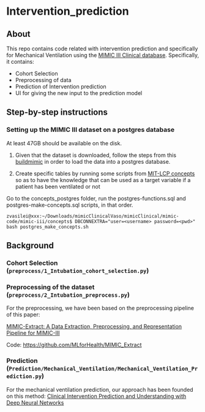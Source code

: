 # Intervention_prediction
## About
This repo contains code related with intervention prediction and specifically for Mechanical Ventilation using the [MIMIC III Clinical database](https://physionet.org/content/mimiciii/1.4/). Specifically, it contains:
- Cohort Selection
- Preprocessing of data
- Prediction of Intervention prediction
- UI for giving the new input to the prediction model

## Step-by-step instructions
### Setting up the MIMIC III dataset on a postgres database
At least 47GB should be available on the disk.
1. Given that the dataset is downloaded, follow the steps from this [buildmimic](https://github.com/MIT-LCP/mimic-code/tree/main/mimic-iii/buildmimic/postgres) in order to load the data into a postgres database.

2. Create specific tables by running some scripts from [MIT-LCP concepts](https://github.com/MIT-LCP/mimic-code/tree/main/mimic-iii/concepts) so as to have the knowledge that can be used as a target variable if a patient has been ventilated or not

Go to the concepts_postgres folder, run the postgres-functions.sql and postgres-make-concepts.sql scripts, in that order.
```
zvasilei@xxx:~/Downloads/mimicClinicalVaso/mimicClinical/mimic-code/mimic-iii/concepts$ DBCONNEXTRA="user=<username> password=<pwd>" bash postgres_make_concepts.sh
```

## Background
### Cohort Selection (```preprocess/1_Intubation_cohort_selection.py```)


### Preprocessing of the dataset (```preprocess/2_Intubation_preprocess.py```)
For the preprocessing, we have been based on the preprocessing pipeline of this paper:

[MIMIC-Extract: A Data Extraction, Preprocessing, and
Representation Pipeline for MIMIC-III](https://arxiv.org/pdf/1907.08322.pdf)

Code: https://github.com/MLforHealth/MIMIC_Extract

### Prediction (```Prediction/Mechanical_Ventilation/Mechanical_Ventilation_Prediction.py```)

For the mechanical ventilation prediction, our approach has been founded on this method: 
[Clinical Intervention Prediction and Understanding with Deep Neural Networks
](https://www.semanticscholar.org/paper/Clinical-Intervention-Prediction-and-Understanding-Suresh-Hunt/5dba3ab85f106874178e1e2d52fc4247afed912e)

